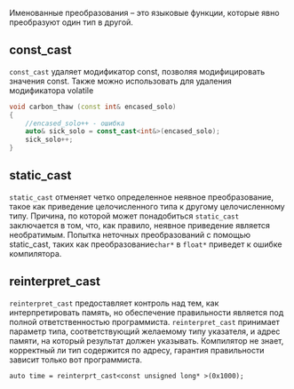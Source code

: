 Именованные преобразования – это языковые функции, которые явно преобразуют один тип в другой.

## const_cast
`const_cast` удаляет модификатор const, позволяя модифицировать значения const. Также можно использовать для удаления модификатора volatile

```c++
void carbon_thaw (const int& encased_solo) 
{
    //encased_solo++ - ошибка
    auto& sick_solo = const_cast<int&>(encased_solo);
    sick_solo++;
}
```
## static_cast
`static_cast` отменяет четко определенное неявное преобразование, такое как приведение целочисленного типа к другому целочисленному типу. Причина, по которой может понадобиться `static_cast` заключается в том, что, как правило, неявное приведение является необратимым. Попытка неточных преобразований с помощью static_cast, таких как преобразование`char*` в `float*` приведет к ошибке компилятора.
## reinterpret_cast
`reinterpret_cast` предоставляет контроль над тем, как интерпретировать память, но обеспечение правильности является под полной ответственностью программиста. `reinterpret_cast` принимает параметр типа, соответствующий желаемому типу указателя, и адрес памяти, на который результат должен указывать. Компилятор не знает, корректный ли тип содержится по адресу, гарантия правильности зависит только вот программиста.

`auto time = reinterprt_cast<const unsigned long* >(0x1000);`